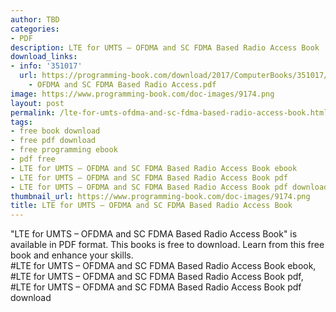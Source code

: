```yaml
---
author: TBD
categories:
- PDF
description: LTE for UMTS – OFDMA and SC FDMA Based Radio Access Book
download_links:
- info: '351017'
  url: https://programming-book.com/download/2017/ComputerBooks/351017/LTE for UMTS
    - OFDMA and SC FDMA Based Radio Access.pdf
image: https://www.programming-book.com/doc-images/9174.png
layout: post
permalink: /lte-for-umts-ofdma-and-sc-fdma-based-radio-access-book.html
tags:
- free book download
- free pdf download
- free programming ebook
- pdf free
- LTE for UMTS – OFDMA and SC FDMA Based Radio Access Book ebook
- LTE for UMTS – OFDMA and SC FDMA Based Radio Access Book pdf
- LTE for UMTS – OFDMA and SC FDMA Based Radio Access Book pdf download
thumbnail_url: https://www.programming-book.com/doc-images/9174.png
title: LTE for UMTS – OFDMA and SC FDMA Based Radio Access Book
---
```


 
<div class="item-desc text-justify">
  "LTE for UMTS – OFDMA and SC FDMA Based Radio Access Book" is available in PDF format. This books is free to download. Learn from this free book and enhance your skills.
  <br>
  #LTE for UMTS – OFDMA and SC FDMA Based Radio Access Book ebook, #LTE for UMTS – OFDMA and SC FDMA Based Radio Access Book pdf, #LTE for UMTS – OFDMA and SC FDMA Based Radio Access Book pdf download
</div>